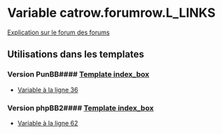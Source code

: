 # Variable catrow.forumrow.L_LINKS
[Explication sur le forum des forums](http://forum.forumactif.com/t294113-listing-des-variables#catrow.forumrow.L_LINKS)
## Utilisations dans les templates
### Version PunBB#### [Template index_box](punbb/index_box.md)
* [Variable à la ligne 36](../punbb/index_box.tpl#L36)
### Version phpBB2#### [Template index_box](subsilver/index_box.md)
* [Variable à la ligne 62](../subsilver/index_box.tpl#L62)